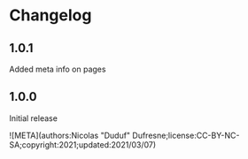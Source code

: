 # Changelog

## 1.0.1

Added meta info on pages

## 1.0.0

Initial release

![META](authors:Nicolas "Duduf" Dufresne;license:CC-BY-NC-SA;copyright:2021;updated:2021/03/07)